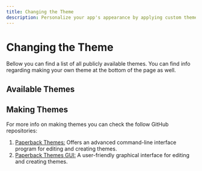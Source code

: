 ```yaml
---
title: Changing the Theme
description: Personalize your app's appearance by applying custom themes to suit your preferences.
---
```


<script setup>
import ThemesListParser from '../.vitepress/components/ThemesListParser.vue'
</script>

# Changing the Theme

Bellow you can find a list of all publicly available themes. You can find info regarding making your own theme at the bottom of the page as well.

## Available Themes

<ThemesListParser />

## Making Themes

<!-- You can make your own theme as well. We recommend that you check out our Themes Creator tool for more info.

[Go to Tools](/tools/) -->

For more info on making themes you can check the follow GitHub repositories:

1. [Paperback Themes:](https://github.com/Celarye/Paperback-themes) Offers an advanced command-line interface program for editing and creating themes.
2. [Paperback Themes GUI:](https://github.com/LucifersCircle/paperback-themes-gui) A user-friendly graphical interface for editing and creating themes.
